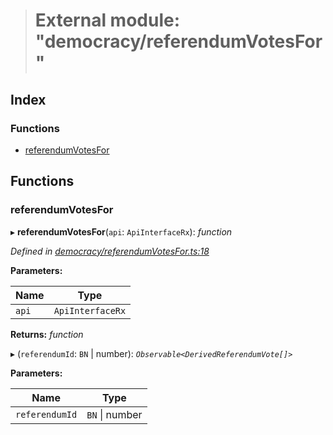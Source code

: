 > # External module: "democracy/referendumVotesFor"

## Index

### Functions

* [referendumVotesFor](_democracy_referendumvotesfor_.md#referendumvotesfor)

## Functions

###  referendumVotesFor

▸ **referendumVotesFor**(`api`: `ApiInterfaceRx`): *function*

*Defined in [democracy/referendumVotesFor.ts:18](https://github.com/polkadot-js/api/blob/14f018d/packages/api-derive/src/democracy/referendumVotesFor.ts#L18)*

**Parameters:**

Name | Type |
------ | ------ |
`api` | `ApiInterfaceRx` |

**Returns:** *function*

▸ (`referendumId`: `BN` | number): *`Observable<DerivedReferendumVote[]>`*

**Parameters:**

Name | Type |
------ | ------ |
`referendumId` | `BN` \| number |
